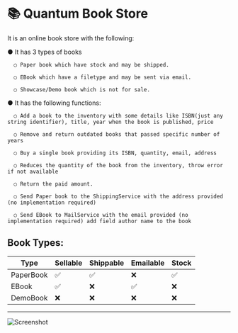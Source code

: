 # 📚 Quantum Book Store
It is an online book store with the following: 

● It has 3 types of books

      ○ Paper book which have stock and may be shipped.
      
      ○ EBook which have a filetype and may be sent via email.
      
      ○ Showcase/Demo book which is not for sale.


  
   
● It has the following functions: 

      ○ Add a book to the inventory with some details like ISBN(just any string identifier), title, year when the book is published, price 
      
      ○ Remove and return outdated books that passed specific number of years 
      
      ○ Buy a single book providing its ISBN, quantity, email, address
      
      ○ Reduces the quantity of the book from the inventory, throw error if not available 
      
      ○ Return the paid amount. 
      
      ○ Send Paper book to the ShippingService with the address provided (no implementation required) 
      
      ○ Send EBook to MailService with the email provided (no implementation required) add field author name to the book 

Book Types:
---------------------------------------------------------
| Type       | Sellable | Shippable | Emailable | Stock |
|------------|----------|-----------|-----------|-------|
| PaperBook  | ✅       | ✅       | ❌        | ✅   |
| EBook      | ✅       | ❌       | ✅        | ❌   |
| DemoBook   | ❌       | ❌       | ❌        | ❌   |
---------------------------------------------------------

![Screenshot](https://github.com/user-attachments/assets/6fda1351-bcbb-43f0-9cbe-9a801292e4c2)
